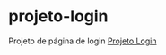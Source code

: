 # projeto-login
 Projeto de página de login
<a href="https://vanessalaureano.github.io/projeto-login/">Projeto Login</a>
